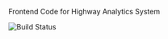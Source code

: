 Frontend Code for Highway Analytics System 

![Build Status](https://travis-ci.com/SamuelLabrador/has_frontend.svg?branch=master)
